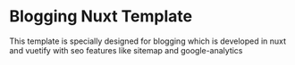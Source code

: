 # Blogging Nuxt Template

This template is specially designed for blogging which is developed in nuxt and vuetify with seo features like sitemap and google-analytics
